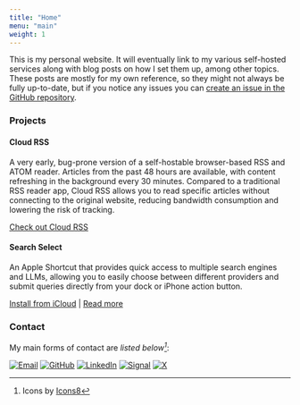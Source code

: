 ```yaml
---
title: "Home"
menu: "main"
weight: 1
---
```


This is my personal website. It will eventually link to my various self-hosted
services along with blog posts on how I set them up, among other topics. These
posts are mostly for my own reference, so they might not always be fully
up-to-date, but if you notice any issues you can
[create an issue in the GitHub repository](https://github.com/ldmitch/ldmitch.dev/issues/new).

### Projects

#### Cloud RSS
A very early, bug-prone version of a self-hostable browser-based RSS and ATOM reader. Articles from the past 48 hours are available, with content refreshing in the background every 30 minutes. Compared to a traditional RSS reader app, Cloud RSS allows you to read specific articles without connecting to the original website, reducing bandwidth consumption and lowering the risk of tracking.

[Check out Cloud RSS](https://news.ldmitch.dev/)

#### Search Select
An Apple Shortcut that provides quick access to multiple search engines and
LLMs, allowing you to easily choose between different providers and submit
queries directly from your dock or iPhone action button.

[Install from iCloud](https://www.icloud.com/shortcuts/6220472ce96f46e582bda70b5906135a) | [Read more](/posts/search-select)

### Contact

My main forms of contact are <cite>listed below[^1]</cite>:

[^1]: Icons by [Icons8](https://icons8.com/)

[![Email](/images/email-light-50.webp)](mailto:liam.mitchell@uwaterloo.ca)
[![GitHub](/images/github-light-50.webp)](https://github.com/ldmitch)
[![LinkedIn](/images/linkedin-light-50.webp)](https://www.linkedin.com/in/liamdmitchell/)
[![Signal](/images/signal-light-50.webp)](https://signal.me/#eu/D9ahAdeW8Zbb9Nlp_Priz3iuK5Cce0le33frY5Xlt31O0QdNprdF5ZmoxcCf88Ga)
[![X](/images/x-light-50.webp)](https://x.com/lidomitch)

